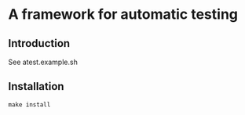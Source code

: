 A framework for automatic testing
=================================

Introduction
------------
See atest.example.sh

Installation
------------

    make install
